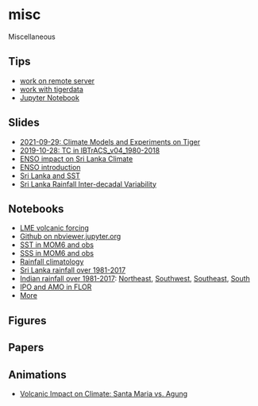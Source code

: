 # misc
Miscellaneous

## Tips
* [work on remote server](https://github.com/wy2136/learnPython/blob/master/get_started.md)
* [work with tigerdata](https://github.com/PrincetonUniversity/tigerdata-offloading)
* [Jupyter Notebook](https://www.dataquest.io/blog/jupyter-notebook-tips-tricks-shortcuts/)

## Slides
* [2021-09-29: Climate Models and Experiments on Tiger](https://docs.google.com/presentation/d/1avTt-jKJb_XqO5CyYEbbKWuL5uVmIZT7IVWE1TpO0MI)
* [2019-10-28: TC in IBTrACS_v04_1980-2018](https://docs.google.com/presentation/d/1tIAR1QI4jt7iuexMTK8axNdEyiO_MO64T13HIIv8D8Q)
* [ENSO impact on Sri Lanka Climate](https://docs.google.com/presentation/d/1HOqww7g5H3Bgq0WJt6p7KU8BBleELhSaKGmRObn1RM0/edit?usp=sharing)
* [ENSO introduction](https://docs.google.com/presentation/d/1NZeWN8EjMGxwU7H4c_xCyhmWN0T941WSQrJqCgdcqGQ/edit?usp=sharing)
* [Sri Lanka and SST](https://docs.google.com/presentation/d/17WnZLAkRbEri2ciuyBp243tKVrv47scp-Sis6GxKPvE/edit?usp=sharing)
* [Sri Lanka Rainfall Inter-decadal Variability](https://docs.google.com/presentation/d/1ncwRY-phRPwW1Pzo_oqd6by9NxWdVv-fm3q1Wl0DAXs)

## Notebooks
* [LME volcanic forcing](https://nbviewer.jupyter.org/url/tigress-web.princeton.edu/~wenchang/pub/notebooks/lme.ipynb)
* [Github on nbviewer.jupyter.org](http://nbviewer.jupyter.org/github/wy2136/)
* [SST in MOM6 and obs](http://nbviewer.jupyter.org/url/tigress-web.princeton.edu/%7Ewenchang/pub/notebooks/sst_bias.ipynb)
* [SSS in MOM6 and obs](http://nbviewer.jupyter.org/url/tigress-web.princeton.edu/%7Ewenchang/pub/notebooks/sss_bias.ipynb)
* [Rainfall climatology](http://nbviewer.jupyter.org/url/tigress-web.princeton.edu/%7Ewenchang/pub/notebooks/rainy_season.ipynb)
* [Sri Lanka rainfall over 1981-2017](http://nbviewer.jupyter.org/url/tigress-web.princeton.edu/~wenchang/pub/climate_and_disease/SriLanka.rainfall.datasets.ipynb)
* [Indian rainfall over 1981-2017](http://nbviewer.jupyter.org/url/tigress-web.princeton.edu/~wenchang/pub/climate_and_disease/India.rainfall.datasets.ipynb): [Northeast](http://nbviewer.jupyter.org/url/tigress-web.princeton.edu/~wenchang/pub/climate_and_disease/IndiaGB.rainfall.datasets.ipynb), [Southwest](http://nbviewer.jupyter.org/url/tigress-web.princeton.edu/~wenchang/pub/climate_and_disease/IndiaWG.rainfall.datasets.ipynb), [Southeast](http://nbviewer.jupyter.org/url/tigress-web.princeton.edu/~wenchang/pub/climate_and_disease/IndiaSE.rainfall.datasets.ipynb), [South](http://nbviewer.jupyter.org/url/tigress-web.princeton.edu/~wenchang/pub/climate_and_disease/IndiaSouth.rainfall.datasets.ipynb)
* [IPO and AMO in FLOR](http://nbviewer.jupyter.org/url/tigress-web.princeton.edu/%7Ewenchang/pub/notebooks/ipo_amo.ipynb)
* [More](http://tigress-web.princeton.edu/~wenchang/pub/notebooks/notebooks.html)


## Figures

## Papers

## Animations
* [Volcanic Impact on Climate: Santa Maria vs. Agung](http://tigress-web.princeton.edu/~wenchang/pub/volcanic_impact/img/volc_impact_f10.gif)
